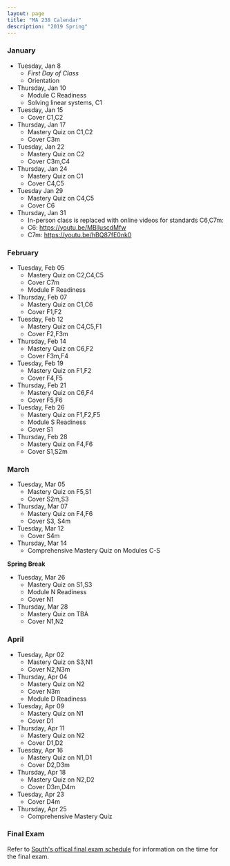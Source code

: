 ```yaml
---
layout: page
title: "MA 238 Calendar"
description: "2019 Spring"
---
```


### January 

- Tuesday, Jan 8
  - *First Day of Class*
  - Orientation
- Thursday, Jan 10
  - Module C Readiness
  - Solving linear systems, C1
- Tuesday, Jan 15
  - Cover C1,C2
- Thursday, Jan 17
  - Mastery Quiz on C1,C2
  - Cover C3m
- Tuesday, Jan 22
  - Mastery Quiz on C2
  - Cover C3m,C4
- Thursday, Jan 24
  - Mastery Quiz on C1
  - Cover C4,C5
- Tuesday Jan 29
  - Mastery Quiz on C4,C5
  - Cover C6
- Thursday, Jan 31
  - In-person class is replaced with 
    online videos for standards C6,C7m:
  - C6: <https://youtu.be/MBlluscdMfw>
  - C7m: <https://youtu.be/hBQ87fE0nk0>

### February

- Tuesday, Feb 05
  - Mastery Quiz on C2,C4,C5
  - Cover C7m
  - Module F Readiness
- Thursday, Feb 07
  - Mastery Quiz on C1,C6 
  - Cover F1,F2
- Tuesday, Feb 12
  - Mastery Quiz on C4,C5,F1
  - Cover F2,F3m
- Thursday, Feb 14
  - Mastery Quiz on C6,F2
  - Cover F3m,F4
- Tuesday, Feb 19
  - Mastery Quiz on F1,F2
  - Cover F4,F5
- Thursday, Feb 21
  - Mastery Quiz on C6,F4
  - Cover F5,F6
- Tuesday, Feb 26
  - Mastery Quiz on F1,F2,F5
  - Module S Readiness
  - Cover S1
- Thursday, Feb 28
  - Mastery Quiz on F4,F6
  - Cover S1,S2m


### March

- Tuesday, Mar 05
  - Mastery Quiz on F5,S1
  - Cover S2m,S3
- Thursday, Mar 07
  - Mastery Quiz on F4,F6
  - Cover S3, S4m
- Tuesday, Mar 12
  - Cover S4m
- Thursday, Mar 14
  - Comprehensive Mastery Quiz on Modules C-S

**Spring Break**

- Tuesday, Mar 26
  - Mastery Quiz on S1,S3
  - Module N Readiness
  - Cover N1
- Thursday, Mar 28
  - Mastery Quiz on TBA
  - Cover N1,N2

### April

- Tuesday, Apr 02
  - Mastery Quiz on S3,N1
  - Cover N2,N3m
- Thursday, Apr 04
  - Mastery Quiz on N2
  - Cover N3m
  - Module D Readiness
- Tuesday, Apr 09
  - Mastery Quiz on N1
  - Cover D1
- Thursday, Apr 11
  - Mastery Quiz on N2
  - Cover D1,D2
- Tuesday, Apr 16
  - Mastery Quiz on N1,D1
  - Cover D2,D3m
- Thursday, Apr 18
  - Mastery Quiz on N2,D2
  - Cover D3m,D4m
- Tuesday, Apr 23 
  - Cover D4m
- Thursday, Apr 25
  - Comprehensive Mastery Quiz

### Final Exam

Refer to [South's offical final exam schedule][final-schedule] for information on the time for the final exam.

[final-schedule]: https://www.southalabama.edu/departments/registrar/finalexamschedule-spring.html 
